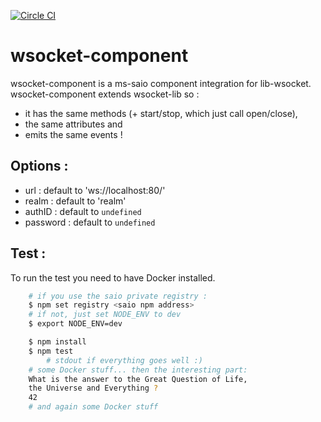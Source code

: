 [![Circle CI](https://circleci.com/gh/saio-fr/wsocket-component.svg?style=svg)](https://circleci.com/gh/saio-fr/wsocket-component)

wsocket-component
=========
wsocket-component is a ms-saio component integration for lib-wsocket.  
wsocket-component extends wsocket-lib so :
* it has the same methods (+ start/stop, which just call open/close),
* the same attributes and
* emits the same events !

Options :
---------
* url : default to 'ws://localhost:80/'
* realm : default to 'realm'
* authID : default to `undefined`
* password : default to `undefined`

Test :
------
To run the test you need to have Docker installed.
```bash
    # if you use the saio private registry :
    $ npm set registry <saio npm address>
    # if not, just set NODE_ENV to dev
    $ export NODE_ENV=dev

    $ npm install
    $ npm test
        # stdout if everything goes well :)
    # some Docker stuff... then the interesting part:
    What is the answer to the Great Question of Life,
    the Universe and Everything ?
    42
    # and again some Docker stuff
```
